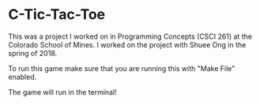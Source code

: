 # C-Tic-Tac-Toe
This was a project I worked on in Programming Concepts (CSCI 261) at the Colorado School of Mines. I worked on the project with Shuee Ong in the spring of 2018.

To run this game make sure that you are running this with "Make File" enabled.

The game will run in the terminal!
